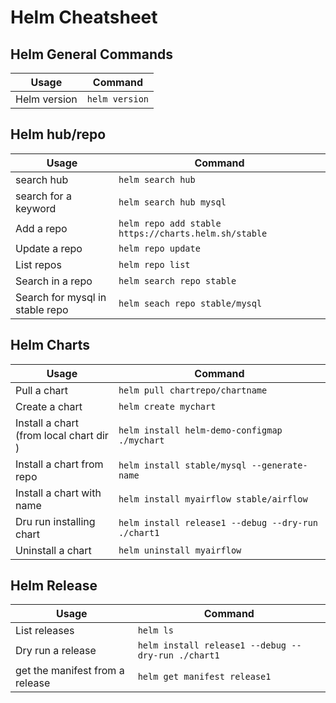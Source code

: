 # Helm Cheatsheet

## Helm General Commands
Usage | Command
----- | -------
Helm version | `helm version`

## Helm hub/repo
Usage | Command
----- | -------
search hub | `helm search hub`
search for a keyword | `helm search hub mysql`
Add a repo | `helm repo add stable https://charts.helm.sh/stable`
Update a repo | `helm repo update`
List repos | `helm repo list`
Search in a repo | `helm search repo stable`
Search for mysql in stable repo | `helm seach repo stable/mysql`

## Helm Charts
Usage | Command
----- | -------
Pull a chart | `helm pull chartrepo/chartname`
Create a chart | `helm create mychart`
Install a chart</br>(from local chart dir ) | `helm install helm-demo-configmap ./mychart`
Install a chart from repo | `helm install stable/mysql --generate-name`
Install a chart with name | `helm install myairflow stable/airflow`
Dru run installing chart | `helm install release1 --debug --dry-run ./chart1`
Uninstall a chart | `helm uninstall myairflow`

## Helm Release
Usage | Command
----- | -------
List releases | `helm ls`
Dry run a release | `helm install release1 --debug --dry-run ./chart1`
get the manifest from a release | `helm get manifest release1`
